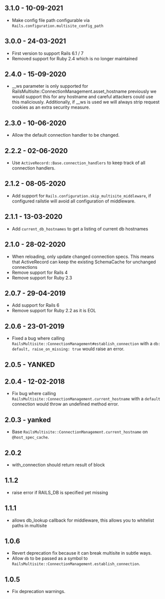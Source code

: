 ## 3.1.0 - 10-09-2021

 * Make config file path configurable via `Rails.configuration.multisite_config_path`

## 3.0.0 - 24-03-2021

 * First version to support Rails 6.1 / 7
 * Removed support for Ruby 2.4 which is no longer maintained

## 2.4.0 - 15-09-2020

 * __ws parameter is only supported for RailsMultisite::ConnectionManagement.asset_hostname
   previously we would support this for any hostname and careful attackers could use this
   maliciously. Additionally, if __ws is used we will always strip request cookies as an
   extra security measure.

## 2.3.0 - 10-06-2020

 * Allow the default connection handler to be changed.

## 2.2.2 - 02-06-2020

 * Use `ActiveRecord::Base.connection_handlers` to keep track of all connection handlers.

## 2.1.2 - 08-05-2020

 * Add support for `Rails.configuration.skip_multisite_middleware`, if configured railstie will avoid
 all configuration of middleware.

## 2.1.1 - 13-03-2020

 * Add `current_db_hostnames` to get a listing of current db hostnames

## 2.1.0 - 28-02-2020

 * When reloading, only update changed connection specs. This means that ActiveRecord can keep the existing SchemaCache for unchanged connections
 * Remove support for Rails 4
 * Remove support for Ruby 2.3

## 2.0.7 - 29-04-2019

 * Add support for Rails 6
 * Remove support for Ruby 2.2 as it is EOL

## 2.0.6 - 23-01-2019

  * Fixed a bug where calling `RailsMultisite::ConnectionManagement#establish_connection`
    with a `db: default, raise_on_missing: true` would raise an error.

## 2.0.5 - YANKED

## 2.0.4 - 12-02-2018

  * Fix bug where calling `RailsMultisite::ConnectionManagement.current_hostname`
    with a `default` connection would throw an undefined method error.

## 2.0.3 - yanked

  * Base `RailsMultisite::ConnectionManagement.current_hostname` on `@host_spec_cache`.

## 2.0.2

  * with_connection should return result of block

## 1.1.2

  * raise error if RAILS_DB is specified yet missing

## 1.1.1

  * allows db_lookup callback for middleware, this allows you to whitelist paths in multisite

## 1.0.6

  * Revert deprecation fix because it can break multisite in subtle ways.
  * Allow `db` to be passed as a symbol to `RailsMultisite::ConnectionManagement.establish_connection`.

## 1.0.5

  * Fix deprecation warnings.
